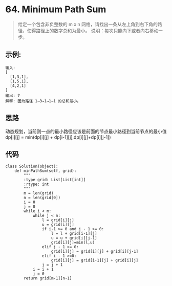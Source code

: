 # 64. Minimum Path Sum
> 给定一个包含非负整数的 m x n 网格，请找出一条从左上角到右下角的路径，使得路径上的数字总和为最小。
说明：每次只能向下或者向右移动一步。

## 示例:
```
输入:
[
  [1,3,1],
  [1,5,1],
  [4,2,1]
]
输出: 7
解释: 因为路径 1→3→1→1→1 的总和最小。
```

## 思路
动态规划，当前则一点的最小路径应该是前面的节点最小路径到当前节点的最小值 dp[i][j] = min(dp[i][j] + dp[i-1][j],dp[i][j]+dp[i][j-1])

## 代码
```
class Solution(object):
    def minPathSum(self, grid):
        """
        :type grid: List[List[int]]
        :rtype: int
        """
        m = len(grid)
        n = len(grid[0])
        i = 0
        j = 0
        while i < m:
            while j < n:
                l = grid[i][j]
                u = grid[i][j]
                if i-1 >= 0 and j - 1 >= 0:
                    l = l + grid[i-1][j]
                    u = u + grid[i][j-1]
                    grid[i][j]=min(l,u)
                elif j - 1 >= 0:
                    grid[i][j] = grid[i][j] + grid[i][j-1]
                elif i - 1 >=0:
                    grid[i][j] = grid[i-1][j] + grid[i][j]
                j = j + 1
            i = i + 1
            j = 0
        return grid[m-1][n-1]                   
```
